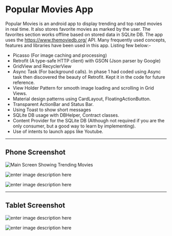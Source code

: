 # Popular Movies App

Popular Movies is an android app to display trending and top rated movies in real time. It also stores favorite movies as marked by the user. The favorites section works offline based on stored data in SQLite DB. The app uses the https://www.themoviedb.org/ API.
Many frequently used concepts, features and libraries have been used in this app. Listing few below:-

 - Picasso (For image caching and processing)
 - Retrofit (A type-safe HTTP client) with GSON (Json parser by Google)
 - GridView and RecyclerView
 - Async Task (For background calls). In phase 1 had coded using Async task then discovered the beauty of Retrofit. Kept it in the code for future reference.
 - View Holder Pattern for smooth image loading and scrolling in Grid Views.
 - Material design patterns using CardLayout, FloatingActionButton.
 - Transparent ActionBar and Status Bar.
 - Using Toast to show short messages
 - SQLite DB usage with DBHelper, Contract classes.
 - Content Provider for the SQLite DB (Although not required if you are the only consumer, but a good way to learn by implementing).
 - Use of intents to launch apps like Youtube.

----------

Phone Screenshot
----------------
![Main Screen Showing Trending Movies](https://s5.postimg.org/qv5talp2v/Movie_Main_Phone1.png)

![enter image description here](https://s5.postimg.org/kewukigjb/Movie_Details_phone1.png)

![enter image description here](https://s5.postimg.org/7c1818qbb/Movie_Details_phone2.png)


----------

Tablet Screenshot
-----------------

![enter image description here](https://s5.postimg.org/7rchu9c8n/Movie_Table1.png)

![enter image description here](https://s5.postimg.org/gnn9y72uv/Movie_Tablet2.png)
